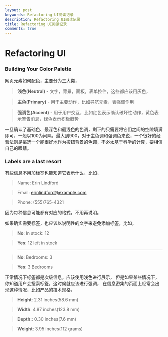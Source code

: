 ```yaml
---
layout: post
keywords: Refactoring UI阅读记录
description: Refactoring UI阅读记录
title: Refactoring UI阅读记录
comments: true
---
```


# Refactoring UI

### Building Your Color Palette

网页元素如何配色，主要分为三大类，

> **浅色(Neutral)** - 文字，背景，面板，表单控件，这些都应该用灰色，

> **主色(Primary)** - 用于主要动作，比如导航元素，表强调作用

> **强调色(Accent)** - 用于用户交互，比如红色表示确认破坏性动作，黄色表示警告消息，绿色表示积极趋势

一旦确认了基础色、最深色和最浅色的色调，剩下的只需要将它们之间的空隙填满即可，一般以100为间隔，最大到900，对于主色调和强调色来说，一个很好的经验法则是挑选一个能很好地作为按钮背景的色调，不必太基于科学的计算，要相信自己的眼睛。


### Labels are a last resort

有些信息不用加标签也能知道它表示什么，比如，

> Name: Erin Lindford

> Email: erinlindford@example.com

> Phone: (555)765-4321

因为每种信息可能都有对应的格式，不用再说明。

如果确实需要标签，也应该以说明性的文字来避免添加标签，比如，

> **No**: In stock: 12

> **Yes**: 12 left in stock

> -------------------------

> **No**: Bedrooms: 3

> **Yes**: 3 Bedrooms


正常情况下标签都是次级信息，应该使用浅色进行展示，
但是如果某些情况下，你知道用户会搜索标签，这时候就应该进行强调，
在信息密集的页面上经常会出现这种情况，比如产品的技术规格，

> **Height**: 2.31 inches(58.6 mm)

> **Width**: 4.87 inches(123.8 mm)

> **Depth:**: 0.30 inches(7.6 mm)

> **Weight**: 3.95 inches(112 grams)

